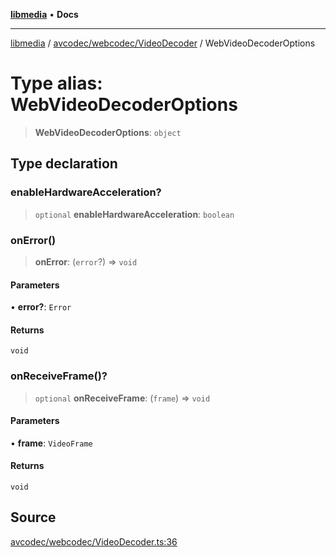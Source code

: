 [**libmedia**](../../../../README.md) • **Docs**

***

[libmedia](../../../../README.md) / [avcodec/webcodec/VideoDecoder](../README.md) / WebVideoDecoderOptions

# Type alias: WebVideoDecoderOptions

> **WebVideoDecoderOptions**: `object`

## Type declaration

### enableHardwareAcceleration?

> `optional` **enableHardwareAcceleration**: `boolean`

### onError()

> **onError**: (`error`?) => `void`

#### Parameters

• **error?**: `Error`

#### Returns

`void`

### onReceiveFrame()?

> `optional` **onReceiveFrame**: (`frame`) => `void`

#### Parameters

• **frame**: `VideoFrame`

#### Returns

`void`

## Source

[avcodec/webcodec/VideoDecoder.ts:36](https://github.com/zhaohappy/libmedia/blob/acbbf6bd75e6ee4c968b9f441fe28c40f42f350d/src/avcodec/webcodec/VideoDecoder.ts#L36)
